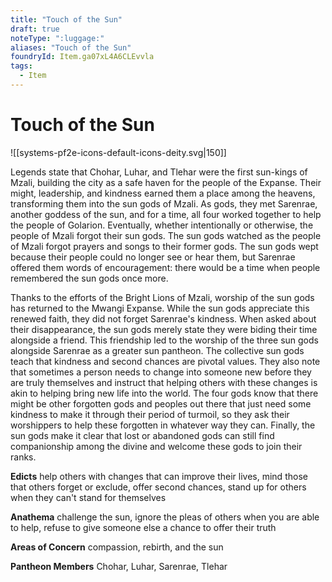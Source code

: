 ```yaml
---
title: "Touch of the Sun"
draft: true
noteType: ":luggage:"
aliases: "Touch of the Sun"
foundryId: Item.ga07xL4A6CLEvvla
tags:
  - Item
---
```


# Touch of the Sun
![[systems-pf2e-icons-default-icons-deity.svg|150]]

Legends state that Chohar, Luhar, and Tlehar were the first sun-kings of Mzali, building the city as a safe haven for the people of the Expanse. Their might, leadership, and kindness earned them a place among the heavens, transforming them into the sun gods of Mzali. As gods, they met Sarenrae, another goddess of the sun, and for a time, all four worked together to help the people of Golarion. Eventually, whether intentionally or otherwise, the people of Mzali forgot their sun gods. The sun gods watched as the people of Mzali forgot prayers and songs to their former gods. The sun gods wept because their people could no longer see or hear them, but Sarenrae offered them words of encouragement: there would be a time when people remembered the sun gods once more.

Thanks to the efforts of the Bright Lions of Mzali, worship of the sun gods has returned to the Mwangi Expanse. While the sun gods appreciate this renewed faith, they did not forget Sarenrae's kindness. When asked about their disappearance, the sun gods merely state they were biding their time alongside a friend. This friendship led to the worship of the three sun gods alongside Sarenrae as a greater sun pantheon. The collective sun gods teach that kindness and second chances are pivotal values. They also note that sometimes a person needs to change into someone new before they are truly themselves and instruct that helping others with these changes is akin to helping bring new life into the world. The four gods know that there might be other forgotten gods and peoples out there that just need some kindness to make it through their period of turmoil, so they ask their worshippers to help these forgotten in whatever way they can. Finally, the sun gods make it clear that lost or abandoned gods can still find companionship among the divine and welcome these gods to join their ranks.

**Edicts** help others with changes that can improve their lives, mind those that others forget or exclude, offer second chances, stand up for others when they can't stand for themselves

**Anathema** challenge the sun, ignore the pleas of others when you are able to help, refuse to give someone else a chance to offer their truth

**Areas of Concern** compassion, rebirth, and the sun

**Pantheon Members** Chohar, Luhar, Sarenrae, Tlehar
